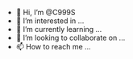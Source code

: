 - 👋 Hi, I’m @C999S
- 👀 I’m interested in ...
- 🌱 I’m currently learning ...
- 💞️ I’m looking to collaborate on ...
- 📫 How to reach me ...

<!---
C999S/C999S is a ✨ special ✨ repository because its `README.md` (this file) appears on your GitHub profile.
You can click the Preview link to take a look at your changes.
--->
